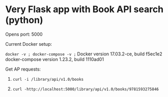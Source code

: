 # Very Flask app with Book API search (python)


Opens port: 5000


Current Docker setup: 

`docker -v ; docker-compose -v ;`
Docker version 17.03.2-ce, build f5ec1e2
docker-compose version 1.23.2, build 1110ad01


Get AP requests:

1. `curl -i /library/api/v1.0/books`

2. `curl -http://localhost:5000/library/api/v1.0/books/9781593275846`


